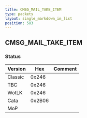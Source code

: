 ```yaml
---
title: CMSG_MAIL_TAKE_ITEM
type: packets
layout: single_markdown_in_list
position: 583
---
```


## CMSG_MAIL_TAKE_ITEM

### Status

Version    | Hex        | Comment
---------- | ---------- | ---------- 
Classic    | 0x246      |
TBC        | 0x246      |
WotLK      | 0x246      |
Cata       | 0x2B06     |
MoP        |            |